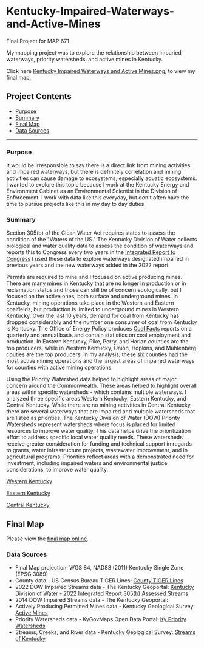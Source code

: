 # Kentucky-Impaired-Waterways-and-Active-Mines
Final Project for MAP 671 

My mapping project was to explore the relationship between imparied waterways, priority watersheds, and active mines in Kentucky. 

Click here [Kentucky Impaired Waterways and Active Mines.png](https://github.com/AmandaLCurry/Kentucky-Impaired-Waterways-and-Active-Mines/blob/main/Kentucky%20Impaired%20Waterways%20and%20Active%20Mines.png), to view my final map.

## Project Contents

- [Purpose](#purpose)
- [Summary](#summary)
- [Final Map](#final-project-link)
- [Data Sources](#data-source)

***

### Purpose

It would be irresponsible to say there is a direct link from mining activities and impaired waterways, but there is definitely correlation and mining activities can cause damage to ecosystems, especially aquatic ecosystems. I wanted to explore this topic because I work at the Kentucky Energy and Environment Cabinet as an Environmental Scientist in the Division of Enforcement. I work with data like this everyday, but don't often have the time to pursue projects like this in my day to day duties.   


### Summary

Section 305(b) of the Clean Water Act requires states to assess the condition of the "Waters of the US." The Kentucky Division of Water collects biological and water quality data to assess the condition of waterways and reports this to Congress every two years in the [Integrated Report to Congress](https://eec.ky.gov/Environmental-Protection/Water/Monitor/Pages/IntegratedReportDownload.aspx) I used these data to explore waterways designated impaired in previous years and the new waterways added in the 2022 report.

Permits are required to mine and I focused on active producing mines. There are many mines in Kentucky that are no longer in production or in reclamation status and those can still be of concern ecologically, but I focused on the active ones, both surface and underground mines. In Kentucky, mining operations take place in the Western and Eastern coalfields, but production is limited to underground mines in Western Kentucky. Over the last 10 years, demand for coal from Kentucky has dropped considerably and the number one consumer of coal from Kentucky is Kentucky. The Office of Energy Policy produces [Coal Facts](https://eec.ky.gov/Energy/News-Publications/Pages/Coal-Facts.aspx#InplviewHasha2ae85ba-67cd-405f-8095-ed0c0a5de410=Paged%3DTRUE-p_SortBehavior%3D0-p_FileLeafRef%3D2020%252dQ1%252epdf-p_ID%3D31-PageFirstRow%3D31) reports on a quarterly and annual basis and contain statistics on coal employment and production. In Eastern Kentucky, Pike, Perry, and Harlan counties are the top producers, while in Western Kentucky, Union, Hopkins, and Muhlenberg couties are the top producers. In my analysis, these six counties had the most active mining operations and the largest areas of impaired waterways for counties with active mining operations. 

Using the Priority Watershed data helped to highlight areas of major concern around the Commonwealth. These areas helped to highlight overall areas within specific watersheds - which contains multiple waterways. I analyzed three specific areas Western Kentucky, Eastern Kentucky, and Central Kentucky. While there are no mining activities in Central Kentucky, there are several waterways that are impaired and multiple watersheds that are listed as priorities. The Kentucky Division of Water (DOW) Priority Watersheds represent watersheds where focus is placed for limited resources to improve water quality. This data helps drive the prioritization effort to address specific local water quality needs. These watersheds receive greater consideration for funding and technical support in regards to grants, water infrastructure projects, wastewater improvement, and in agricultural programs. Priorities reflect areas with a demonstrated need for investment, including impaired waters and environmental justice considerations, to improve water quality. 

[Western Kentucky](https://github.com/AmandaLCurry/Kentucky-Impaired-Waterways-and-Active-Mines/blob/main/western%20ky.png)

[Eastern Kentucky](https://github.com/AmandaLCurry/Kentucky-Impaired-Waterways-and-Active-Mines/blob/main/Eastern%20KY%201.png)

[Central Kentucky](https://github.com/AmandaLCurry/Kentucky-Impaired-Waterways-and-Active-Mines/blob/main/Central%20ky.png)

## Final Map

Please view the [final map online](https://amandalcurry.github.io/Kentucky-Impaired-Waterways-and-Active-Mines/).


### Data Sources

* Final Map projection: WGS 84, NAD83 (2011) Kentucky Single Zone (EPSG 3089)
* County data - US Census Bureau TIGER Lines: [County TIGER Lines](https://www2.census.gov/geo/tiger/TIGER2023/COUNTY/)
* 2022 DOW Impaired Streams data - The Kentucky Geoportal: [Kentucky Division of Water - 2022 Integrated Report 305(b) Assessed Streams](https://ky.app.box.com/s/rb17de7kxfwo4m4j98bzhuswd2sunq2k)
* 2014 DOW Impaired Streams data - The Kentucky Geoportal: 
* Actively Producing Permitted Mines data - Kentucky Geological Survey: [Active Mines](https://kgs.uky.edu/kgsmap/kyenergy/help/activemines.htm) 
* Priority Watersheds data - KyGovMaps Open Data Portal: [Ky Priority Watersheds](https://opengisdata.ky.gov/datasets/2fa592ab49524421a9fc53e1f188376f_0/explore?location=37.738508%2C-85.680400%2C6.61)
* Streams, Creeks, and River data - Kentucky Geological Survey: [Streams of Kentucky](https://www.uky.edu/KGS/gis/streams.htm) 
